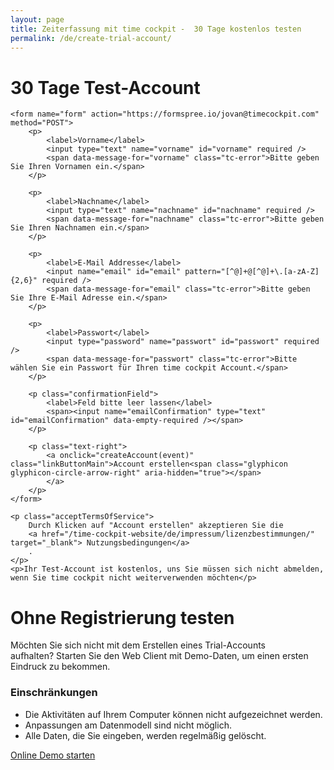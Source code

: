 ```yaml
---
layout: page
title: Zeiterfassung mit time cockpit -  30 Tage kostenlos testen
permalink: /de/create-trial-account/
---
```


<div class="row">
  <div class="col-sm-6 col-md-5">
    <h1>30 Tage Test-Account</h1>
		
	<form name="form" action="https://formspree.io/jovan@timecockpit.com" method="POST">
		<p>
			<label>Vorname</label>
			<input type="text" name="vorname" id="vorname" required />
			<span data-message-for="vorname" class="tc-error">Bitte geben Sie Ihren Vornamen ein.</span>
		</p>

		<p>
			<label>Nachname</label>
			<input type="text" name="nachname" id="nachname" required />
			<span data-message-for="nachname" class="tc-error">Bitte geben Sie Ihren Nachnamen ein.</span>
		</p>

		<p>
			<label>E-Mail Addresse</label>
			<input name="email" id="email" pattern="[^@]+@[^@]+\.[a-zA-Z]{2,6}" required />
			<span data-message-for="email" class="tc-error">Bitte geben Sie Ihre E-Mail Adresse ein.</span>
		</p>

		<p>
			<label>Passwort</label>
			<input type="password" name="passwort" id="passwort" required />
			<span data-message-for="passwort" class="tc-error">Bitte wählen Sie ein Passwort für Ihren time cockpit Account.</span>
		</p>

		<p class="confirmationField">
			<label>Feld bitte leer lassen</label>
			<span><input name="emailConfirmation" type="text" id="emailConfirmation" data-empty-required /></span>
		</p>

		<p class="text-right"> 
			<a onclick="createAccount(event)" class="linkButtonMain">Account erstellen<span class="glyphicon glyphicon-circle-arrow-right" aria-hidden="true"></span>
			</a>
		</p>
	</form>

	<p class="acceptTermsOfService">
		Durch Klicken auf "Account erstellen" akzeptieren Sie die
		<a href="/time-cockpit-website/de/impressum/lizenzbestimmungen/" target="_blank"> Nutzungsbedingungen</a>
		.
	</p>
    <p>Ihr Test-Account ist kostenlos, uns Sie müssen sich nicht abmelden, wenn Sie time cockpit nicht weiterverwenden möchten</p>
  </div>
  <div class="hidden-sm col-md-2">
    <!--<div class="inputAlternatives">or
				</div>-->
  </div>
  <div class="col-sm-6 col-md-5">
    <h1>Ohne Registrierung testen
				</h1>
    <div class="inputFormCenter">
      <div>
        <p>Möchten Sie sich nicht mit dem Erstellen eines Trial-Accounts aufhalten? Starten Sie den Web Client mit Demo-Daten, um einen ersten Eindruck zu bekommen.
						</p>
        <h3>Einschränkungen
						</h3>
        <ul>
          <li>Die Aktivitäten auf Ihrem Computer können nicht aufgezeichnet werden.
							</li>
          <li>Anpassungen am Datenmodell sind nicht möglich.
							</li>
          <li>Alle Daten, die Sie eingeben, werden regelmäßig gelöscht.
							</li>
        </ul>
        <div class="textalignright">
          <a class="linkButton" onclick="_gaq.push(['_trackEvent', 'Create trial account', 'Online client with demo data']);" href="https://web.timecockpit.com/DemoLogin" title="Time Cockpit online ausprobieren" target="_blank">Online Demo starten</a>
        </div>
      </div>
    </div>
  </div>
</div>